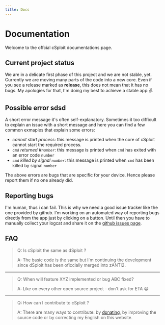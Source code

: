 ```yaml
---
title: Docs
---
```


# Documentation

Welcome to the offcial cSploit documentations page.

## Current project status

We are in a delicate first phase of this project and we are not stable, yet. Currently we are moving many parts of the code into a new core.
Even if you see a release marked as __release__, this does not mean that it has no bugs.
My apologies for that, I'm doing my best to achieve a stable app :v:.

## Possible error sdsd 

A short error message it's often self-explanatory. Sometimes it too difficult to explain an issue with a short message and here you can find a few common exmaples that explain some errors:

  - _cannot start process_: this message is printed when the core of cSploit cannot start the required process.
  - _`cmd` returned #`number`_: this message is printed when `cmd` has exited with an error code `number`
  - _`cmd` killed by signal `number`_: this message is printed when `cmd` has been killed by signal `number`

The above errors are bugs that are specific for your device. Hence please report them if no one already did.

## Reporting bugs

I'm human, thus i can fail. This is why we need a good issue tracker like the one provided by github.
I'm working on an automated way of reporting bugs directly from the app just by clicking on a button. Until then you have to manually collect your logcat and share it on the [github issues page](https://github.com/cSploit/android/issues).

## FAQ

> Q: Is cSploit the same as dSploit ?
> 
> A: The basic code is the same but I'm continuing the development since dSploit has been oficcially merged into zANTI2.

-----

> Q: When will feature XYZ implemented or bug ABC fixed?
> 
> A: Like on every other open source project - don't ask for ETA :grin:

-----

> Q: How can I contribute to cSploit ?
> 
> A: There are many ways to contribute: by [donating](http://www.csploit.org/donate.html), by improving the source code or by correcting my English on this website.
